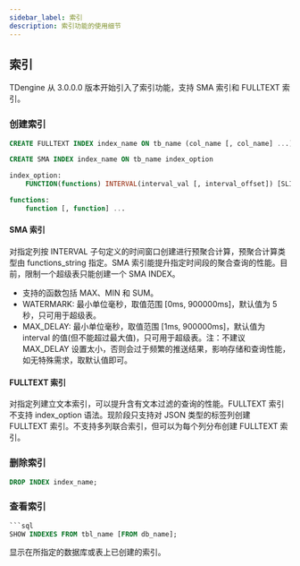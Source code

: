 ```yaml
---
sidebar_label: 索引
description: 索引功能的使用细节
---
```


## 索引

TDengine 从 3.0.0.0 版本开始引入了索引功能，支持 SMA 索引和 FULLTEXT 索引。

### 创建索引

```sql
CREATE FULLTEXT INDEX index_name ON tb_name (col_name [, col_name] ...)

CREATE SMA INDEX index_name ON tb_name index_option

index_option:
    FUNCTION(functions) INTERVAL(interval_val [, interval_offset]) [SLIDING(sliding_val)] [WATERMARK(watermark_val)] [MAX_DELAY(max_delay_val)]

functions:
    function [, function] ...
```

#### SMA 索引

对指定列按 INTERVAL 子句定义的时间窗口创建进行预聚合计算，预聚合计算类型由 functions_string 指定。SMA 索引能提升指定时间段的聚合查询的性能。目前，限制一个超级表只能创建一个 SMA INDEX。

- 支持的函数包括 MAX、MIN 和 SUM。
- WATERMARK: 最小单位毫秒，取值范围 [0ms, 900000ms]，默认值为 5 秒，只可用于超级表。
- MAX_DELAY: 最小单位毫秒，取值范围 [1ms, 900000ms]，默认值为 interval 的值(但不能超过最大值)，只可用于超级表。注：不建议 MAX_DELAY 设置太小，否则会过于频繁的推送结果，影响存储和查询性能，如无特殊需求，取默认值即可。

#### FULLTEXT 索引

对指定列建立文本索引，可以提升含有文本过滤的查询的性能。FULLTEXT 索引不支持 index_option 语法。现阶段只支持对 JSON 类型的标签列创建 FULLTEXT 索引。不支持多列联合索引，但可以为每个列分布创建 FULLTEXT 索引。

### 删除索引

```sql
DROP INDEX index_name;
```

### 查看索引

````sql
```sql
SHOW INDEXES FROM tbl_name [FROM db_name];
````

显示在所指定的数据库或表上已创建的索引。
